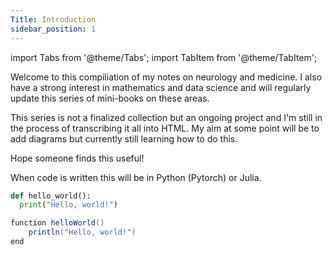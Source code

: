```yaml
---
Title: Introduction
sidebar_position: 1
---
```


import Tabs from '@theme/Tabs';
import TabItem from '@theme/TabItem';

Welcome to this compiliation of my notes on neurology and medicine. I also have a strong interest in mathematics and data science and will regularly update this series of mini-books on these areas.

This series is not a finalized collection but an ongoing project and I'm still in the process of transcribing it all into HTML. My aim at some point will be to add diagrams but currently still learning how to do this.

Hope someone finds this useful!

When code is written this will be in Python (Pytorch) or Julia.

<Tabs>
<TabItem value="py" label="Python">

```py
def hello_world():
  print("Hello, world!")
```

</TabItem>
<TabItem value="julia" label="Julia">

```java
function helloWorld()
    println("Hello, world!")
end
```

</TabItem>
</Tabs>
